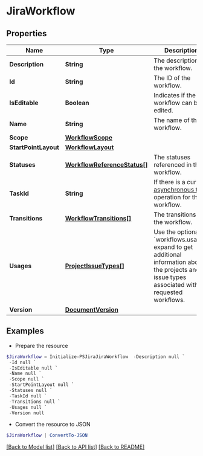 # JiraWorkflow
## Properties

Name | Type | Description | Notes
------------ | ------------- | ------------- | -------------
**Description** | **String** | The description of the workflow. | [optional] 
**Id** | **String** | The ID of the workflow. | [optional] 
**IsEditable** | **Boolean** | Indicates if the workflow can be edited. | [optional] 
**Name** | **String** | The name of the workflow. | [optional] 
**Scope** | [**WorkflowScope**](WorkflowScope.md) |  | [optional] 
**StartPointLayout** | [**WorkflowLayout**](WorkflowLayout.md) |  | [optional] 
**Statuses** | [**WorkflowReferenceStatus[]**](WorkflowReferenceStatus.md) | The statuses referenced in this workflow. | [optional] 
**TaskId** | **String** | If there is a current [asynchronous task](#async-operations) operation for this workflow. | [optional] 
**Transitions** | [**WorkflowTransitions[]**](WorkflowTransitions.md) | The transitions of the workflow. | [optional] 
**Usages** | [**ProjectIssueTypes[]**](ProjectIssueTypes.md) | Use the optional &#x60;workflows.usages&#x60; expand to get additional information about the projects and issue types associated with the requested workflows. | [optional] 
**Version** | [**DocumentVersion**](DocumentVersion.md) |  | [optional] 

## Examples

- Prepare the resource
```powershell
$JiraWorkflow = Initialize-PSJiraJiraWorkflow  -Description null `
 -Id null `
 -IsEditable null `
 -Name null `
 -Scope null `
 -StartPointLayout null `
 -Statuses null `
 -TaskId null `
 -Transitions null `
 -Usages null `
 -Version null
```

- Convert the resource to JSON
```powershell
$JiraWorkflow | ConvertTo-JSON
```

[[Back to Model list]](../README.md#documentation-for-models) [[Back to API list]](../README.md#documentation-for-api-endpoints) [[Back to README]](../README.md)

